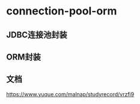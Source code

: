 # connection-pool-orm

## JDBC连接池封装

## ORM封装

## 文档

https://www.yuque.com/malnap/studyrecord/vrzfi9

